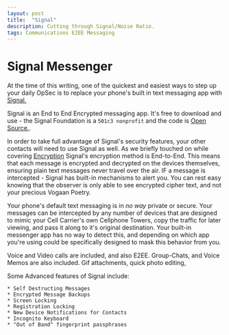 ```yaml
---
layout: post
title:  "Signal"
description: Cutting through Signal/Noise Ratio.
tags: Communications E2EE Messaging
---
```


# Signal Messenger

At the time of this writing, one of the quickest and easiest ways to step up your daily OpSec is to replace your phone's built in text messaging app with [Signal.](https://www.signal.org/)

Signal is an End to End Encrypted messaging app. It's free to download and use - the Signal Foundation is a `501c3 nonprofit` and the code is [Open Source.](https://github.com/signalapp). 

In order to take full advantage of Signal's security features, your other contacts will need to use Signal as well. As we briefly touched on while covering [Encryption](link) Signal's encryption method is End-to-End. This means that each message is encrypted and decrypted on the devices themselves, ensuring plain text messages never travel over the air. IF a message is intercepted - Signal has built-in mechanisms to alert you. You can rest easy knowing that the observer is only able to see encrypted cipher text, and not your precious Vogaan Poetry.

Your phone's default text messaging is in *no way* private or secure. Your messages can be intercepted by any number of devices that are designed to mimic your Cell Carrier's own Cellphone Towers, copy the traffic for later viewing, and pass it along to it's original destination. Your built-in messenger app has no way to detect this, and depending on which app you're using could be specifically designed to mask this behavior from you.

Voice and Video calls are included, and also E2EE. Group-Chats, and Voice Memos are also included. Gif attachments, quick photo editing, 

Some Advanced features of Signal include:
	
	* Self Destructing Messages  
	* Encrypted Message Backups
	* Screen Locking
	* Registration Locking
	* New Device Notifications for Contacts  
	* Incognito Keyboard
	* "Out of Band" fingerprint passphrases